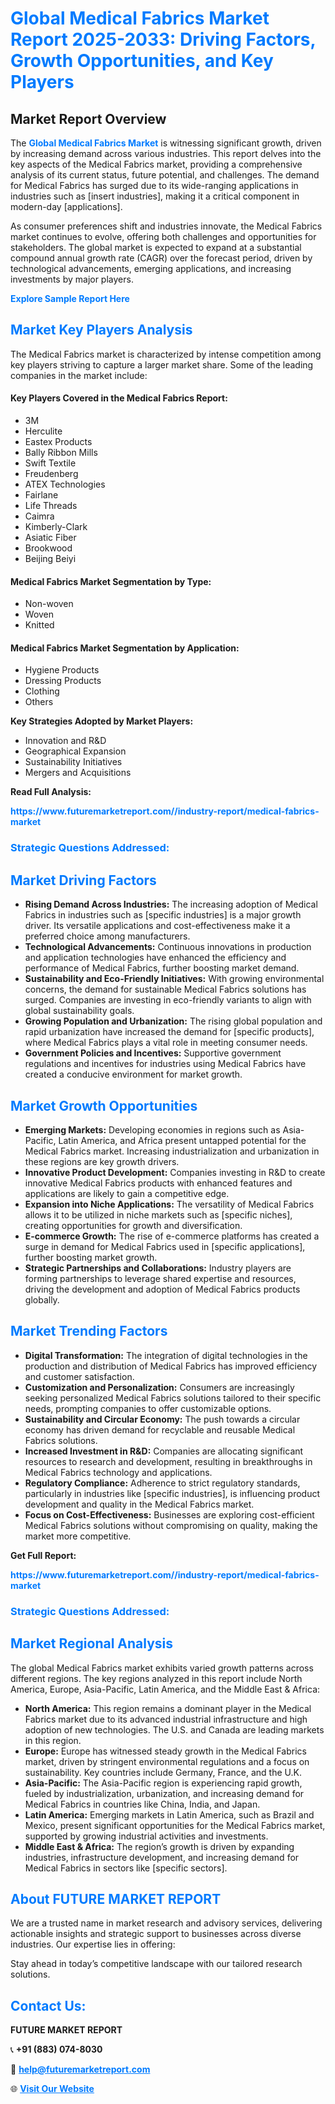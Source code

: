 <h1 style="color: #007BFF;">Global Medical Fabrics Market Report 2025-2033: Driving Factors, Growth Opportunities, and Key Players</h1>

<section id="overview">
<h2>Market Report Overview</h2>
<p>The <a href="https://www.futuremarketreport.com//industry-report/medical-fabrics-market" style="color: #007BFF; text-decoration: none;"><strong>Global Medical Fabrics Market</strong></a> is witnessing significant growth, driven by increasing demand across various industries. This report delves into the key aspects of the Medical Fabrics market, providing a comprehensive analysis of its current status, future potential, and challenges. The demand for Medical Fabrics has surged due to its wide-ranging applications in industries such as [insert industries], making it a critical component in modern-day [applications].</p>
<p>As consumer preferences shift and industries innovate, the Medical Fabrics market continues to evolve, offering both challenges and opportunities for stakeholders. The global market is expected to expand at a substantial compound annual growth rate (CAGR) over the forecast period, driven by technological advancements, emerging applications, and increasing investments by major players.</p>
</section>

<section id="overview">
<p><a href="https://www.futuremarketreport.com//request-sample/reportId=52436" style="color: #007BFF; text-decoration: none;"><strong>Explore Sample Report Here</strong></a></p>
</section>

<section id="key-players">
<h2 style="color: #007BFF;">Market Key Players Analysis</h2>
<p>The Medical Fabrics market is characterized by intense competition among key players striving to capture a larger market share. Some of the leading companies in the market include:</p>
<h4>Key Players Covered in the Medical Fabrics Report:</h4>
<ul><li>3M</li><li>Herculite</li><li>Eastex Products</li><li>Bally Ribbon Mills</li><li>Swift Textile</li><li>Freudenberg</li><li>ATEX Technologies</li><li>Fairlane</li><li>Life Threads</li><li>Caimra</li><li>Kimberly-Clark</li><li>Asiatic Fiber</li><li>Brookwood</li><li>Beijing Beiyi</li></ul>
<h4>Medical Fabrics Market Segmentation by Type:</h4>
<ul><li>Non-woven</li><li>Woven</li><li>Knitted</li></ul>

<h4>Medical Fabrics Market Segmentation by Application:</h4>
<ul><li>Hygiene Products</li><li>Dressing Products</li><li>Clothing</li><li>Others</li></ul>
<p><strong>Key Strategies Adopted by Market Players:</strong></p>
<ul>
<li>Innovation and R&D</li>
<li>Geographical Expansion</li>
<li>Sustainability Initiatives</li>
<li>Mergers and Acquisitions</li>
</ul>
</section>

<section>
<p><strong>Read Full Analysis: </strong></p><a href="https://www.futuremarketreport.com//industry-report/medical-fabrics-market" style="color: #007BFF; text-decoration: none;"><strong>https://www.futuremarketreport.com//industry-report/medical-fabrics-market</strong></a>
<h3 style="color: #007BFF;">Strategic Questions Addressed:</h3>
</section>

<section id="driving-factors">
<h2 style="color: #007BFF;">Market Driving Factors</h2>
<ul>
<li><strong>Rising Demand Across Industries:</strong> The increasing adoption of Medical Fabrics in industries such as [specific industries] is a major growth driver. Its versatile applications and cost-effectiveness make it a preferred choice among manufacturers.</li>
<li><strong>Technological Advancements:</strong> Continuous innovations in production and application technologies have enhanced the efficiency and performance of Medical Fabrics, further boosting market demand.</li>
<li><strong>Sustainability and Eco-Friendly Initiatives:</strong> With growing environmental concerns, the demand for sustainable Medical Fabrics solutions has surged. Companies are investing in eco-friendly variants to align with global sustainability goals.</li>
<li><strong>Growing Population and Urbanization:</strong> The rising global population and rapid urbanization have increased the demand for [specific products], where Medical Fabrics plays a vital role in meeting consumer needs.</li>
<li><strong>Government Policies and Incentives:</strong> Supportive government regulations and incentives for industries using Medical Fabrics have created a conducive environment for market growth.</li>
</ul>
</section>

<section id="growth-opportunities">
<h2 style="color: #007BFF;">Market Growth Opportunities</h2>
<ul>
<li><strong>Emerging Markets:</strong> Developing economies in regions such as Asia-Pacific, Latin America, and Africa present untapped potential for the Medical Fabrics market. Increasing industrialization and urbanization in these regions are key growth drivers.</li>
<li><strong>Innovative Product Development:</strong> Companies investing in R&D to create innovative Medical Fabrics products with enhanced features and applications are likely to gain a competitive edge.</li>
<li><strong>Expansion into Niche Applications:</strong> The versatility of Medical Fabrics allows it to be utilized in niche markets such as [specific niches], creating opportunities for growth and diversification.</li>
<li><strong>E-commerce Growth:</strong> The rise of e-commerce platforms has created a surge in demand for Medical Fabrics used in [specific applications], further boosting market growth.</li>
<li><strong>Strategic Partnerships and Collaborations:</strong> Industry players are forming partnerships to leverage shared expertise and resources, driving the development and adoption of Medical Fabrics products globally.</li>
</ul>
</section>

<section id="trending-factors">
<h2 style="color: #007BFF;">Market Trending Factors</h2>
<ul>
<li><strong>Digital Transformation:</strong> The integration of digital technologies in the production and distribution of Medical Fabrics has improved efficiency and customer satisfaction.</li>
<li><strong>Customization and Personalization:</strong> Consumers are increasingly seeking personalized Medical Fabrics solutions tailored to their specific needs, prompting companies to offer customizable options.</li>
<li><strong>Sustainability and Circular Economy:</strong> The push towards a circular economy has driven demand for recyclable and reusable Medical Fabrics solutions.</li>
<li><strong>Increased Investment in R&D:</strong> Companies are allocating significant resources to research and development, resulting in breakthroughs in Medical Fabrics technology and applications.</li>
<li><strong>Regulatory Compliance:</strong> Adherence to strict regulatory standards, particularly in industries like [specific industries], is influencing product development and quality in the Medical Fabrics market.</li>
<li><strong>Focus on Cost-Effectiveness:</strong> Businesses are exploring cost-efficient Medical Fabrics solutions without compromising on quality, making the market more competitive.</li>
</ul>
</section>

<section>
<p><strong>Get Full Report: </strong></p><a href="https://www.futuremarketreport.com//industry-report/medical-fabrics-market" style="color: #007BFF; text-decoration: none;"><strong>https://www.futuremarketreport.com//industry-report/medical-fabrics-market</strong></a>
<h3 style="color: #007BFF;">Strategic Questions Addressed:</h3>
</section>


<section id="regional-analysis">
<h2 style="color: #007BFF;">Market Regional Analysis</h2>
<p>The global Medical Fabrics market exhibits varied growth patterns across different regions. The key regions analyzed in this report include North America, Europe, Asia-Pacific, Latin America, and the Middle East & Africa:</p>
<ul>
<li><strong>North America:</strong> This region remains a dominant player in the Medical Fabrics market due to its advanced industrial infrastructure and high adoption of new technologies. The U.S. and Canada are leading markets in this region.</li>
<li><strong>Europe:</strong> Europe has witnessed steady growth in the Medical Fabrics market, driven by stringent environmental regulations and a focus on sustainability. Key countries include Germany, France, and the U.K.</li>
<li><strong>Asia-Pacific:</strong> The Asia-Pacific region is experiencing rapid growth, fueled by industrialization, urbanization, and increasing demand for Medical Fabrics in countries like China, India, and Japan.</li>
<li><strong>Latin America:</strong> Emerging markets in Latin America, such as Brazil and Mexico, present significant opportunities for the Medical Fabrics market, supported by growing industrial activities and investments.</li>
<li><strong>Middle East & Africa:</strong> The region’s growth is driven by expanding industries, infrastructure development, and increasing demand for Medical Fabrics in sectors like [specific sectors].</li>
</ul>
</section>

<footer>
<h2 style="color: #007BFF;">About FUTURE MARKET REPORT</h2>
<p>We are a trusted name in market research and advisory services, delivering actionable insights and strategic support to businesses across diverse industries. Our expertise lies in offering:</p>

<p>Stay ahead in today’s competitive landscape with our tailored research solutions.</p>

<h2 style="color: #007BFF;">Contact Us:</h2>
<p><strong>FUTURE MARKET REPORT</strong></p>
<p>📞 <strong>+91 (883) 074-8030</strong></p>
<p>📧 <strong><a href="mailto:help@futuremarketreport.com" style="color: #007BFF;">help@futuremarketreport.com</a></strong></p>
<p>🌐 <strong><a href="https://www.futuremarketreport.com/" style="color: #007BFF;">Visit Our Website</a></strong></p>
</footer>